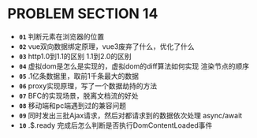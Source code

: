 # PROBLEM SECTION 14

* __`01`__ 判断元素在浏览器的位置
* __`02`__ vue双向数据绑定原理，vue3废弃了什么，优化了什么
* __`03`__ http1.0到1.1的区别   1.1到2.0的区别
* __`04`__ 虚拟dom是怎么是实现的，虚拟dom的diff算法如何实现 渲染节点的顺序
* __`05`__ .1亿条数据里，取前1千条最大的数据
* __`06`__ proxy实现原理，写了一个数据劫持的方法
* __`07`__ BFC的实现场景，脱离文档流的好处
* __`08`__ 移动端和pc端遇到过的兼容问题
* __`09`__ 同时发出三批Ajax请求，然后对都请求到的数据依次处理  async/await
* __`10`__ .$.ready 完成后怎么判断是否执行DomContentLoaded事件
